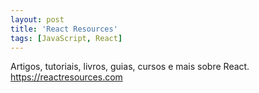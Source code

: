 ```yaml
---
layout: post
title: 'React Resources'
tags: [JavaScript, React]
---
```


Artigos, tutoriais, livros, guias, cursos e mais sobre React.<br>
<https://reactresources.com>

